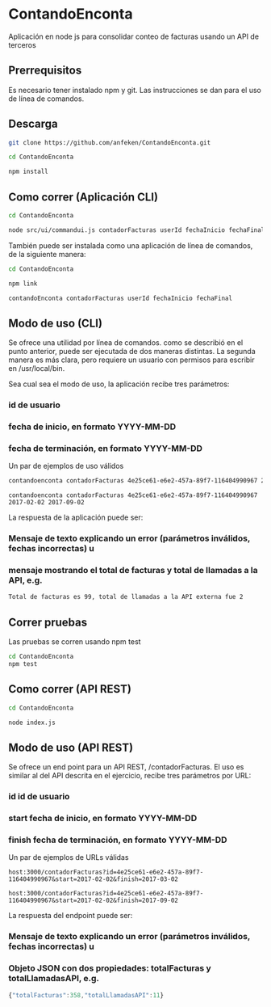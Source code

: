 # ContandoEnconta
Aplicación en node js para consolidar conteo de facturas usando un API de terceros

## Prerrequisitos

Es necesario tener instalado npm y git. Las instrucciones se dan para el uso de línea de comandos.

## Descarga

```bash
git clone https://github.com/anfeken/ContandoEnconta.git

cd ContandoEnconta

npm install
```

## Como correr (Aplicación CLI)

```bash
cd ContandoEnconta

node src/ui/commandui.js contadorFacturas userId fechaInicio fechaFinal
```

También puede ser instalada como una aplicación de línea de comandos, de la siguiente manera:

```bash
cd ContandoEnconta

npm link

contandoEnconta contadorFacturas userId fechaInicio fechaFinal
```
## Modo de uso (CLI)

Se ofrece una utilidad por línea de comandos. como se describió en el punto anterior, puede ser ejecutada de dos maneras distintas. La segunda manera es más clara, pero requiere un usuario con permisos para escribir en /usr/local/bin.

Sea cual sea el modo de uso, la aplicación recibe tres parámetros:

### id de usuario
### fecha de inicio, en formato YYYY-MM-DD
### fecha de terminación, en formato YYYY-MM-DD

Un  par de ejemplos de uso válidos
```bash
contandoenconta contadorFacturas 4e25ce61-e6e2-457a-89f7-116404990967 2017-02-02 2017-03-02
```
```url
contandoenconta contadorFacturas 4e25ce61-e6e2-457a-89f7-116404990967 2017-02-02 2017-09-02
```
La respuesta de la aplicación puede ser:

### Mensaje de texto explicando un error (parámetros inválidos, fechas incorrectas) u
### mensaje mostrando el total de facturas y total de llamadas a la API, e.g.

```bash
Total de facturas es 99, total de llamadas a la API externa fue 2
```

## Correr pruebas

Las pruebas se corren usando npm test
```bash
cd ContandoEnconta
npm test 
```

## Como correr (API REST)

```bash
cd ContandoEnconta

node index.js
```

## Modo de uso (API REST)

Se ofrece un end point para un API REST, /contadorFacturas. El uso es similar al del API descrita en el ejercicio, recibe tres parámetros por URL:

### id id de usuario
### start fecha de inicio, en formato YYYY-MM-DD
### finish fecha de terminación, en formato YYYY-MM-DD

Un  par de ejemplos de URLs válidas
```url
host:3000/contadorFacturas?id=4e25ce61-e6e2-457a-89f7-116404990967&start=2017-02-02&finish=2017-03-02
```
```url
host:3000/contadorFacturas?id=4e25ce61-e6e2-457a-89f7-116404990967&start=2017-02-02&finish=2017-09-02
```

La respuesta del endpoint puede ser:

### Mensaje de texto explicando un error (parámetros inválidos, fechas incorrectas) u
### Objeto JSON con dos propiedades: totalFacturas y totalLlamadasAPI, e.g.
```js
{"totalFacturas":358,"totalLlamadasAPI":11}
```

